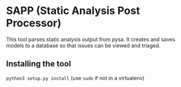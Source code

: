 # SAPP (Static Analysis Post Processor)

This tool parses static analysis output from pysa. It creates and saves models
to a database so that issues can be viewed and triaged.

## Installing the tool

`python3 setup.py install` (use `sudo` if not in a virtualenv)
